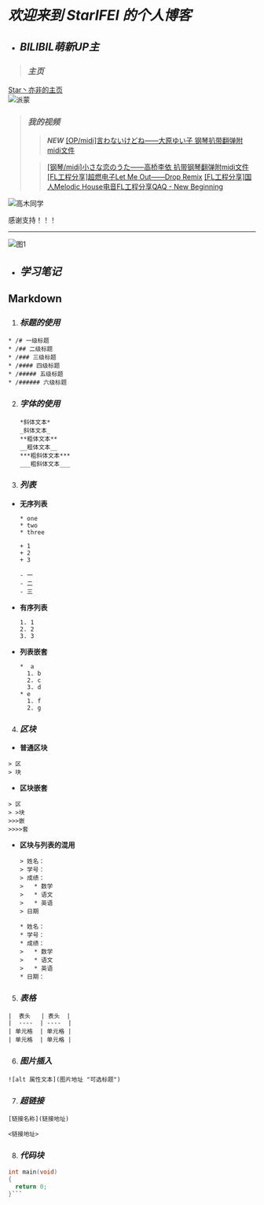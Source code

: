 # _欢迎来到 StarIFEI 的个人博客_ #

* ## _BILIBIL萌新UP主_ ##
> ### _主页_ ###
[Star丶亦非的主页](https://space.bilibili.com/386332727)          
![派蒙](https://ascii2d.net/thumbnail/9/3/2/3/93235c8d510ccc84d6bfec863930544d.jpg)
> ### _我的视频_ ###
  > > ___NEW___ [[OP/midi]言わないけどね——大原ゆい子 钢琴扒带翻弹附midi文件](https://www.bilibili.com/video/BV1nQ4y117hC/) 
>  
  > >[[钢琴/midi]小さな恋のうた——高桥李依 扒带钢琴翻弹附midi文件](https://www.bilibili.com/video/BV1B44y1y7dL/)
  > >[[FL工程分享]超燃电子Let Me Out——Drop Remix](https://www.bilibili.com/video/BV1qL411n7pv)
  > >[[FL工程分享]国人Melodic House电音FL工程分享QAQ - New Beginning](https://www.bilibili.com/video/BV1yK4y1e7bq) 
 
![高木同学](https://ascii2d.net/thumbnail/7/4/5/e/745e8873697fd91f33c5692ac2438c8c.jpg)

感谢支持！！！

***
![图1](https://img3.vilipix.com/picture/pages/regular/2021/07/09/21/21/92127758_p0_master1200.jpg)
* ## _学习笔记_ ##
## Markdown ##
1. ### _标题的使用_ ###
  ```
  * /# 一级标题
  * /## 二级标题
  * /### 三级标题
  * /#### 四级标题
  * /##### 五级标题
  * /###### 六级标题
  ```
2. ### _字体的使用_ ###
   ```
   *斜体文本*
   _斜体文本_
   **粗体文本**
   __粗体文本__
   ***粗斜体文本***
   ___粗斜体文本___
   ```
3. ### _列表_ ###
* __无序列表__
     ```
   * one
   * two
   * three

   + 1
   + 2
   + 3

   - 一
   - 二
   - 三
   ```
* __有序列表__
  ```
  1. 1
  2. 2
  3. 3
  ```
* __列表嵌套__
  ```
  *  a
    1. b
    2. c
    3. d
  * e
    1. f
    2. g
  ```
4. ### _区块_ ###
  * __普通区块__
  ```
  > 区
  > 块
  ```
  * __区块嵌套__
  ```
  > 区
  > >块
  >>>嵌
  >>>>套
  ```
* __区块与列表的混用__
  ```
  > 姓名：
  > 学号：
  > 成绩：
  >   * 数学
  >   * 语文
  >   * 英语
  > 日期
  ```
  ```
  * 姓名：
  * 学号：
  * 成绩：
  >   * 数学
  >   * 语文
  >   * 英语
  * 日期：
  ```
5. ### _表格_ ###
  ```
  |  表头   | 表头  |
  |  ----  | ----  |
  | 单元格  | 单元格 |
  | 单元格  | 单元格 |
  ```
6. ### _图片插入_ ###
  ```
  ![alt 属性文本](图片地址 "可选标题")
  ```
7. ### _超链接_ ###
  ```
  [链接名称](链接地址)
  ```
  ```
  <链接地址>
  ``` 
  8. ### _代码块_ ###
  ```C
  int main(void)
  {
    return 0;
  }```


